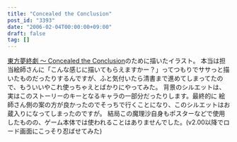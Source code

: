 ```yaml
---
title: "Concealed the Conclusion"
post_id: "3393"
date: "2006-02-04T00:00:00+09:00"
draft: false
tag: []
---
```



[東方夢終劇 ～ Concealed the Conclusion](/!/thC/)のために描いたイラスト。 本当は担当絵師さんに「こんな感じに描いてもらえますかー？」ってつもりでササっと描いたものだったりするんですが、ふと気付いたら清書まで進めてしまってたので、もういいやこれ使っちゃえとばかりにやってみた。 背景のシルエットは、実はこのストーリーのキーとなるキャラの一部分だったりします。最終的に 絵師さん側の案の方が良かったのでそっちで行くことになり、このシルエットはお蔵入りになってしまったのですが。 結局この魔理沙自身もポスターなどで使用したものの、ゲーム本体では使われることはありませんでした。(v2.00以降でロード画面にこっそり忍ばせてみた)
